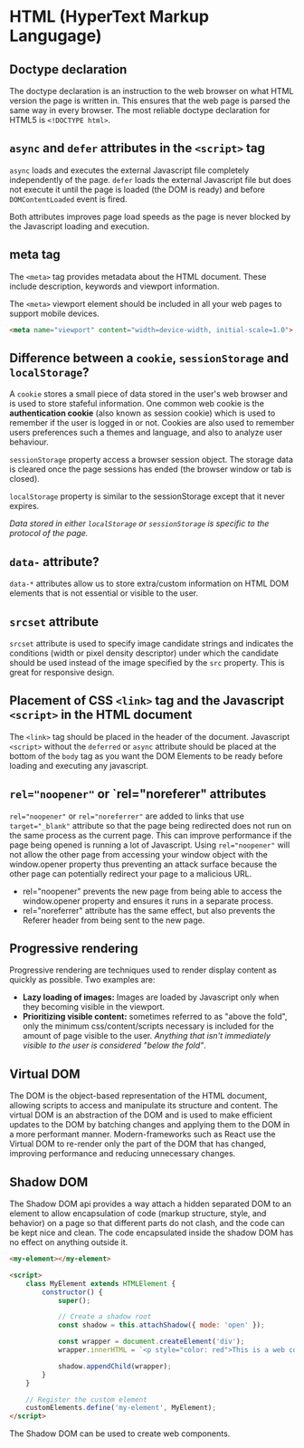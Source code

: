 # HTML (HyperText Markup Langugage)

## Doctype declaration

The doctype declaration is an instruction to the web browser on what HTML version the page is written in. This ensures that the web page is parsed the same way in every browser. The most reliable doctype declaration for HTML5 is `<!DOCTYPE html>`.

## `async` and `defer` attributes in the `<script>` tag

`async` loads and executes the external Javascript file completely independently of the page. 
`defer` loads the external Javascript file but does not execute it until the page is loaded (the DOM is ready) and before `DOMContentLoaded` event is fired.

Both attributes improves page load speeds as the page is never blocked by the Javascript loading and execution.

## meta tag

The `<meta>` tag provides metadata about the HTML document. These include description, keywords and viewport information.

The `<meta>` viewport element should be included in all your web pages to support mobile devices.

```HTML
<meta name="viewport" content="width=device-width, initial-scale=1.0">
```

## Difference between a `cookie`, `sessionStorage` and `localStorage`?

A `cookie` stores a small piece of data stored in the user's web browser and is used to store stafeful information. One common web cookie is the **authentication cookie** (also known as session cookie) which is used to remember if the user is logged in or not. Cookies are also used to remember users preferences such a themes and language, and also to analyze user behaviour.

`sessionStorage` property access a browser session object. The storage data is cleared once the page sessions has ended (the browser window or tab is closed).

`localStorage` property is similar to the sessionStorage except that it never expires.

*Data stored in either `localStorage` or `sessionStorage` is specific to the protocol of the page.*


## `data-` attribute?

`data-*` attributes allow us to store extra/custom information on HTML DOM elements that is not essential or visible to the user.


## `srcset` attribute

`srcset` attribute is used to specify image candidate strings and indicates the conditions (width or pixel density descriptor) under which the candidate should be used instead of the image specified by the `src` property. This is great for responsive design.



## Placement of CSS `<link>` tag and the Javascript `<script>` in the HTML document

The `<link>` tag should be placed in the header of the document. Javascript `<script>` without the `deferred` or `async` attribute should be placed at the bottom of the `body` tag as you want the DOM Elements to be ready before loading and executing any javascript.

## `rel="noopener"` or `rel="noreferer" attributes

`rel="noopener"` or `rel="noreferrer"` are added to links that use `target="_blank"` attribute so that the page being redirected does not run on the same process as the current page. This can improve performance if the page being opened is running a lot of Javascript. Using `rel="noopener"` will not allow the other page from accessing your window object with the window.opener property thus preventing an attack surface because the other page can potentially redirect your page to a malicious URL.

* rel="noopener" prevents the new page from being able to access the window.opener property and ensures it runs in a separate process.
* rel="noreferrer" attribute has the same effect, but also prevents the Referer header from being sent to the new page.

## Progressive rendering

Progressive rendering are techniques used to render display content as quickly as possible. Two examples are:

* **Lazy loading of images:** Images are loaded by Javascript only when they becoming visible in the viewport.
* **Prioritizing visible content:** sometimes referred to as "above the fold", only the minimum css/content/scripts necessary is included for the amount of page visible to the user. *Anything that isn't immediately visible to the user is considered "below the fold"*.

## Virtual DOM

The DOM is the object-based representation of the HTML document, allowing scripts to access and manipulate its structure and content. The virtual DOM is an abstraction of the DOM and is used to make efficient updates to the DOM by batching changes and applying them to the DOM in a more performant manner. Modern-frameworks such as React use the Virtual DOM to re-render only the part of the DOM that has changed, improving performance and reducing unnecessary changes.

## Shadow DOM

The Shadow DOM api provides a way attach a hidden separated DOM to an element to allow encapsulation of code (markup structure, style, and behavior) on a page so that different parts do not clash, and the code can be kept nice and clean. The code encapsulated inside the shadow DOM has no effect on anything outside it.

```html
<my-element></my-element>

<script>
    class MyElement extends HTMLElement {
        constructor() {
            super();

            // Create a shadow root
            const shadow = this.attachShadow({ mode: 'open' });

            const wrapper = document.createElement('div');
            wrapper.innerHTML = `<p style="color: red">This is a web component</p>`;

            shadow.appendChild(wrapper);
        }
    }

    // Register the custom element
    customElements.define('my-element', MyElement);    
</script>
```

The Shadow DOM can be used to create web components.

